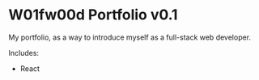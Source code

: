 # W01fw00d Portfolio v0.1
My portfolio, as a way to introduce myself as a full-stack web developer.

Includes:
* React
